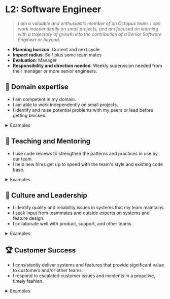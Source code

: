 # L2: Software Engineer

> _I am a valuable and enthusiastic member of an Octopus team. I can work independently on small projects, and am focused on learning with a trajectory of growth into the contribution of a Senior Software Engineer or beyond._

- **Planning horizon**: Current and next cycle
- **Impact radius**: Self plus some team mates
- **Evaluation**: Manager
- **Responsibility and direction needed**: Weekly supervision needed from their manager or more senior engineers.

## 🦉 Domain expertise

- I am competent in my domain.
- I am able to work independently on small projects.
- I identify and raise potential problems with my peers or lead before getting blocked.

<details>
<summary>Examples</summary>

- I completed maintenance work in a complex area of the codebase, relying on my knowledge of .NET and occasionally reaching out for help from my more senior teammates when I knew I would need it.
- When faced with a small project, I understood the brief the first time, and was able to reach out myself to find the answers I needed to complete it.

</details>

## 🌱 Teaching and Mentoring

- I use code reviews to strengthen the patterns and practices in use by our team.
- I help new hires get up to speed with the team's style and existing code base.

<details>
<summary>Examples</summary>

- I acted as a buddy for a new person who joined my team, and helped them become productive with our tools.
- I gave feedback in a code review that resulted in a teammate updating the code to reflect better practices.

</details>

## 🧭 Culture and Leadership

- I identify quality and reliability issues in systems that my team maintains.
- I seek input from teammates and outside experts on systems and feature design.
- I collaborate well with product, support, and other teams.

<details>
<summary>Examples</summary>

- I noticed a section of code that could result in a caching issue, and I modified it to prevent the issue.
- I was assigned a task in a greenfields project that required me to design a small system, so I reached out to my team lead to collaborate with me.
- My product manager and my team lead asked me to do two things as the top priority, so I got them together in a conversation so we could work it out as a team.
- I noticed that a change I was making may affect another team, so I reached out to that team directly to prevent surprises.

</details>

## 🏆 Customer Success

- I consistently deliver systems and features that provide significant value to customers and/or other teams.
- I respond to escalated customer issues and incidents in a proactive, timely fashion.

<details>
<summary>Examples</summary>

- The team assigned me work last cycle based on customer needs and I completed this work diligently.
- A customer issue was escalated to my team and I was capable of addressing it, so I took it on immediately.

</details>